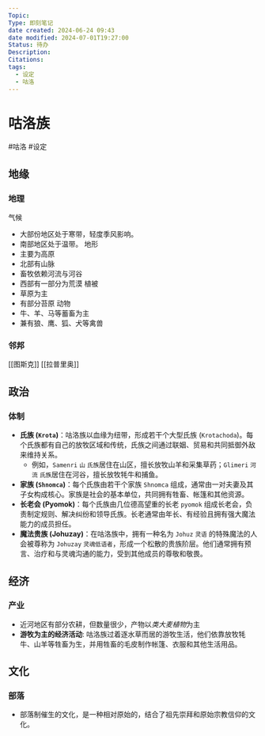 ```yaml
---
Topic: 
Type: 即刻笔记
date created: 2024-06-24 09:43
date modified: 2024-07-01T19:27:00
Status: 待办
Description: 
Citations: 
tags:
  - 设定
  - 咕洛
---
```

# 咕洛族
#咕洛 #设定 
## 地缘
### 地理
气候
- 大部份地区处于寒带，轻度季风影响。
- 南部地区处于温带。
地形
- 主要为高原
- 北部有山脉
- 畜牧依赖河流与河谷
- 西部有一部分为荒漠
植被
- 草原为主
- 有部分苔原
动物
- 牛、羊、马等蓄畜为主
- 兼有狼、鹰、狐、犬等禽兽
### 邻邦
[[图斯克]]
[[拉普里奥]]
## 政治
### 体制
* **氏族 (`Krota`)**：咕洛族以血缘为纽带，形成若干个大型氏族 (`Krotachoda`)。每个氏族都有自己的放牧区域和传统，氏族之间通过联姻、贸易和共同抵御外敌来维持关系。
    * 例如，`Samenri` `山` `氏族`居住在山区，擅长放牧山羊和采集草药；`Glimeri` `河流` `氏族`居住在河谷，擅长放牧牦牛和捕鱼。
* **家族 (`Shnomca`)**：每个氏族由若干个家族 `Shnomca` 组成，通常由一对夫妻及其子女构成核心。家族是社会的基本单位，共同拥有牲畜、帐篷和其他资源。
* **长老会 (Pyomok)**：每个氏族由几位德高望重的长老 `pyomok` 组成长老会，负责制定规则、解决纠纷和领导氏族。长老通常由年长、有经验且拥有强大魔法能力的成员担任。
* **魔法贵族 (Johuzay)**：在咕洛族中，拥有一种名为 `Johuz` `灵语` 的特殊魔法的人会被尊称为 `Johuzay` `灵魂低语者`，形成一个松散的贵族阶层。他们通常拥有预言、治疗和与灵魂沟通的能力，受到其他成员的尊敬和敬畏。

## 经济
### 产业
- 近河地区有部分农耕，但数量很少，产物以*类大麦植物*为主
- **游牧为主的经济活动**:  咕洛族过着逐水草而居的游牧生活，他们依靠放牧牦牛、山羊等牲畜为生，并用牲畜的毛皮制作帐篷、衣服和其他生活用品。

## 文化
### 部落
- 部落制催生的文化，是一种相对原始的，结合了祖先崇拜和原始宗教信仰的文化。

